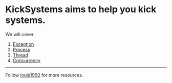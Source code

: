 KickSystems aims to help you kick systems.
=======

We will cover

1. [Exception](./exception.md)
2. [Process](./process.md)
3. [Thread](./thread.md)
4. [Concurrency](./concurrency.md)


***
Follow [louis1992](https://github.com/gzc) for more resources.